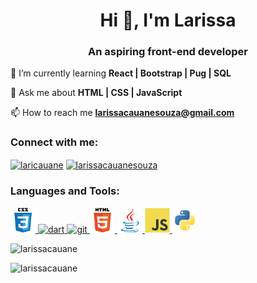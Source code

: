 <h1 align="center">Hi 👋, I'm Larissa</h1>
<h3 align="center">An aspiring front-end developer</h3>

🌱 I’m currently learning **React | Bootstrap | Pug | SQL**

💬 Ask me about **HTML | CSS | JavaScript**

📫 How to reach me **larissacauanesouza@gmail.com**

<h3 align="left">Connect with me:</h3>
<p align="left">
<a href="https://twitter.com/laricauane" target="blank"><img align="center" src="https://cdn.jsdelivr.net/npm/simple-icons@3.0.1/icons/twitter.svg" alt="laricauane" height="30" width="40" /></a>
<a href="https://linkedin.com/in/larissacauanesouza" target="blank"><img align="center" src="https://cdn.jsdelivr.net/npm/simple-icons@3.0.1/icons/linkedin.svg" alt="larissacauanesouza" height="30" width="40" /></a>
</p>

<h3 align="left">Languages and Tools:</h3>
<p align="left"> <a href="https://www.w3schools.com/css/" target="_blank"> <img src="https://raw.githubusercontent.com/devicons/devicon/master/icons/css3/css3-original-wordmark.svg" alt="css3" width="40" height="40"/> </a> <a href="https://dart.dev" target="_blank"> <img src="https://www.vectorlogo.zone/logos/dartlang/dartlang-icon.svg" alt="dart" width="40" height="40"/> </a> <a href="https://git-scm.com/" target="_blank"> <img src="https://www.vectorlogo.zone/logos/git-scm/git-scm-icon.svg" alt="git" width="40" height="40"/> </a> <a href="https://www.w3.org/html/" target="_blank"> <img src="https://raw.githubusercontent.com/devicons/devicon/master/icons/html5/html5-original-wordmark.svg" alt="html5" width="40" height="40"/> </a> <a href="https://www.java.com" target="_blank"> <img src="https://raw.githubusercontent.com/devicons/devicon/master/icons/java/java-original.svg" alt="java" width="40" height="40"/> </a> <a href="https://developer.mozilla.org/en-US/docs/Web/JavaScript" target="_blank"> <img src="https://raw.githubusercontent.com/devicons/devicon/master/icons/javascript/javascript-original.svg" alt="javascript" width="40" height="40"/> </a> <a href="https://www.python.org" target="_blank"> <img src="https://raw.githubusercontent.com/devicons/devicon/master/icons/python/python-original.svg" alt="python" width="40" height="40"/> </a> </p>

<p><img align="left" src="https://github-readme-stats.vercel.app/api/top-langs?username=larissacauane&show_icons=true&theme=dark&locale=en&layout=compact" alt="larissacauane" /></p> 
<br>
<p>&nbsp;<img align="left" src="https://github-readme-stats.vercel.app/api?username=larissacauane&show_icons=true&theme=dark&title_color=ffffff&text_color=ffffff&locale=en" alt="larissacauane" /></p>

